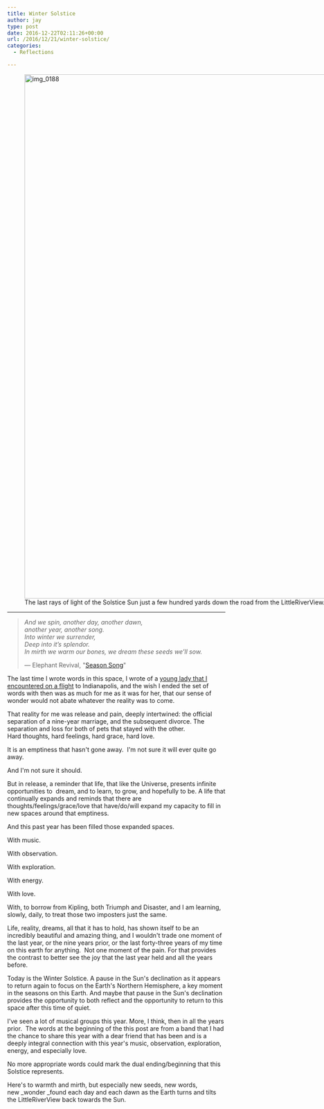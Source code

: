 ```yaml
---
title: Winter Solstice
author: jay
type: post
date: 2016-12-22T02:11:26+00:00
url: /2016/12/21/winter-solstice/
categories:
  - Reflections

---
```

<figure id="attachment_245" style="width: 1613px" class="wp-caption alignnone"><img class="alignnone size-full wp-image-245" src="https://files.rambleon.org/images/2016/12/img_0188.jpg" alt="img_0188" width="1613" height="1210" srcset="https://files.rambleon.org/images/2016/12/img_0188.jpg 1613w, https://files.rambleon.org/images/2016/12/img_0188-300x225.jpg 300w, https://files.rambleon.org/images/2016/12/img_0188-768x576.jpg 768w, https://files.rambleon.org/images/2016/12/img_0188-1024x768.jpg 1024w, https://files.rambleon.org/images/2016/12/img_0188-400x300.jpg 400w" sizes="(max-width: 709px) 85vw, (max-width: 909px) 67vw, (max-width: 1362px) 62vw, 840px" /><figcaption id="caption-attachment-245" class="wp-caption-text">The last rays of light of the Solstice Sun just a few hundred yards down the road from the LittleRiverView.</figcaption></figure>

****

> <p class="p1">
>   <em><span class="s1">And we spin, another day, another dawn,<br /> </span><span class="s1">another year, another song.<br /> </span><span class="s1">Into winter we surrender,<br /> </span><span class="s1">Deep into it’s splendor.<br /> </span><span class="s1">In mirth we warm our bones, we dream these seeds we’ll sow.<br /> </span></em>
> </p>
>
> <p class="p1">
>   — Elephant Revival, "<a href="https://open.spotify.com/track/1LoqoTbFVYJsSqsH7BHiYP">Season Song</a>"
> </p>

The last time I wrote words in this space, I wrote of a [young lady that I encountered on a flight][1] to Indianapolis, and the wish I ended the set of words with then was as much for me as it was for her, that our sense of wonder would not abate whatever the reality was to come.

That reality for me was release and pain, deeply intertwined: the official separation of a nine-year marriage, and the subsequent divorce. The separation and loss for both of pets that stayed with the other. Hard thoughts, hard feelings, hard grace, hard love.

It is an emptiness that hasn't gone away.  I'm not sure it will ever quite go away.

And I'm not sure it should.

But in release, a reminder that life, that like the Universe, presents infinite opportunities to  dream, and to learn, to grow, and hopefully to be. A life that continually expands and reminds that there are thoughts/feelings/grace/love that have/do/will expand my capacity to fill in new spaces around that emptiness.

And this past year has been filled those expanded spaces.

With music.

With observation.

With exploration.

With energy.

With love.

With, to borrow from Kipling, both Triumph and Disaster, and I am learning, slowly, daily, to treat those two imposters just the same.

Life, reality, dreams, all that it has to hold, has shown itself to be an incredibly beautiful and amazing thing, and I wouldn't trade one moment of the last year, or the nine years prior, or the last forty-three years of my time on this earth for anything.  Not one moment of the pain. For that provides the contrast to better see the joy that the last year held and all the years before.

Today is the Winter Solstice. A pause in the Sun's declination as it appears to return again to focus on the Earth's Northern Hemisphere, a key moment in the seasons on this Earth. And maybe that pause in the Sun's declination provides the opportunity to both reflect and the opportunity to return to this space after this time of quiet.

I've seen a lot of musical groups this year. More, I think, then in all the years prior.  The words at the beginning of the this post are from a band that I had the chance to share this year with a dear friend that has been and is a deeply integral connection with this year's music, observation, exploration, energy, and especially love.

No more appropriate words could mark the dual ending/beginning that this Solstice represents.

Here's to warmth and mirth, but especially new seeds, new words, new _wonder _found each day and each dawn as the Earth turns and tilts the LittleRiverView back towards the Sun.

&nbsp;

 [1]: http://words.littleriverview.org/2015/09/09/head-in-the-clouds/